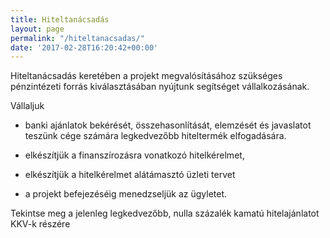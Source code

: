 ```yaml
---
title: Hiteltanácsadás
layout: page
permalink: "/hiteltanacsadas/"
date: '2017-02-28T16:20:42+00:00'
---
```

Hiteltanácsadás keretében a projekt megvalósításához szükséges pénzintézeti forrás kiválasztásában nyújtunk segítséget vállalkozásának.

Vállaljuk

*   banki ajánlatok bekérését, összehasonlítását, elemzését és javaslatot teszünk cége számára legkedvezőbb hiteltermék elfogadására.  

*   elkészítjük a finanszírozásra vonatkozó hitelkérelmet,  

*   elkészítjük a hitelkérelmet alátámasztó üzleti tervet  

*   a projekt befejezéséig menedzseljük az ügyletet.  

Tekintse meg a jelenleg legkedvezőbb, nulla százalék kamatú hitelajánlatot KKV-k részére